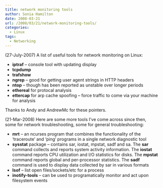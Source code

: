 ```yaml
---
title: network monitoring tools
author: Sonia Hamilton
date: 2008-03-21
url: /2008/03/21/network-monitoring-tools/
categories:
  - Linux
tags:
  - Networking
---
```

(27-July-2007) A list of useful tools for network monitoring on Linux:

  * **iptraf** &#8211; console tool with updating display
  * **tcpdump**
  * **trafshow**
  * **ngrep** &#8211; good for getting user agent strings in HTTP headers
  * **ntop** &#8211; though has been reported as unstable over longer periods
  * **ethereal** for protocal analysis
  * **ettercap** for arp cache spoofing &#8211; force traffic to come via your machine for analysis

Thanks to Andy and AndrewMc for these pointers.

(21-Mar-2008) Here are some more tools I&#8217;ve come across since then, some for network troubleshooting, some for general troubleshooting:

  * **mrt** &#8211; an ncurses program that combines the functionality of the &#8216;traceroute&#8217; and &#8216;ping&#8217; programs in a single network diagnostic tool
  * **sysstat** package &#8211; contains sar, iostat, mpstat, sadf and sa. The **sar** command collects and reports system activity information. The **iostat** command reports CPU utilization and I/O statistics for disks. The **mpstat** command reports global and per-processor statistics. The **sadf** command is used to display data collected by sar in various formats
  * **lsof** &#8211; list open files/sockets/etc for a process
  * **inotify-tools** &#8211; can be used to programatically monitor and act upon filesystem events

